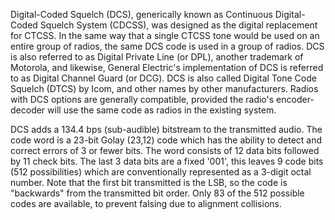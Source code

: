 Digital-Coded Squelch (DCS), generically known as Continuous Digital-Coded Squelch System (CDCSS), was designed as the digital replacement for CTCSS. In the same way that a single CTCSS tone would be used on an entire group of radios, the same DCS code is used in a group of radios. DCS is also referred to as Digital Private Line (or DPL), another trademark of Motorola, and likewise, General Electric's implementation of DCS is referred to as Digital Channel Guard (or DCG). DCS is also called Digital Tone Code Squelch (DTCS) by Icom, and other names by other manufacturers. Radios with DCS options are generally compatible, provided the radio's encoder-decoder will use the same code as radios in the existing system.

DCS adds a 134.4 bps (sub-audible) bitstream to the transmitted audio. The code word is a 23-bit Golay (23,12) code which has the ability to detect and correct errors of 3 or fewer bits. The word consists of 12 data bits followed by 11 check bits. The last 3 data bits are a fixed '001', this leaves 9 code bits (512 possibilities) which are conventionally represented as a 3-digit octal number. Note that the first bit transmitted is the LSB, so the code is "backwards" from the transmitted bit order. Only 83 of the 512 possible codes are available, to prevent falsing due to alignment collisions.
